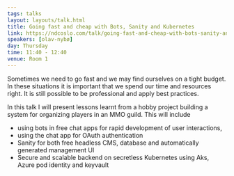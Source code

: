 ```yaml
---
tags: talks
layout: layouts/talk.html
title: Going fast and cheap with Bots, Sanity and Kubernetes
link: https://ndcoslo.com/talk/going-fast-and-cheap-with-bots-sanity-and-kubernetes/
speakers: [olav-nybø]
day: Thursday
time: 11:40 - 12:40
venue: Room 1
---
```

Sometimes we need to go fast and we may find ourselves on a tight budget. In these situations it is important that we spend our time and resources right. It is still possible to be professional and apply best practices.

In this talk I will present lessons learnt from a hobby project building a system for organizing players in an MMO guild.
This will include
- using bots in free chat apps for rapid development of user interactions,
- using the chat app for OAuth authentication
- Sanity for both free headless CMS, database and automatically generated management UI
- Secure and scalable backend on secretless Kubernetes using Aks, Azure pod identity and keyvault